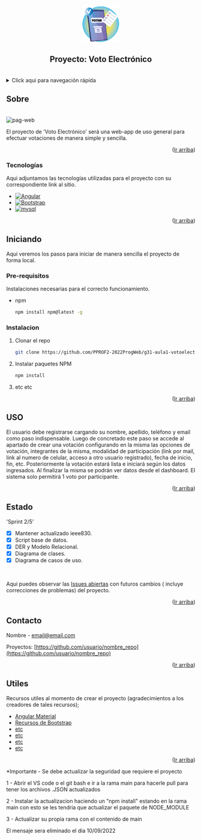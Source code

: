 <a name="inicio"></a>
<br />
<div align="center">
    <img src="VOTO_ELECTRONICO/img/logos/logotipo_Mesa de trabajo 1.png" alt="Logo" width="100" height="100">
  </a>

  <h2 align="center">Proyecto: Voto Electrónico</h2>
  
  <br />
  
</div>



<!-- Contenido -->
<details>
  <summary>Click aqui para navegación rápida</summary>
  <ol>
    <li>
      <a href="#sobre">Sobre el proyecto</a>
      <ul>
        <li><a href="#tecnologías">Tecnologias utilizadas en el proyecto</a></li>
      </ul>
    </li>
    <li>
      <a href="#iniciando">Iniciando el proyecto</a>
      <ul>
        <li><a href="#pre-requisitos">Pre-requisitos</a></li>
        <li><a href="#instalacion">Instalación</a></li>
      </ul>
    </li>
    <li><a href="#uso">Uso</a></li>
    <li><a href="#estado">Estado actual</a></li>
    <li><a href="#contacto">Contacto</a></li>
    <li><a href="#utiles">Material útil</a></li>
  </ol>
</details>



<!-- SOBRE -->
## Sobre
<br />
<img src="https://i.ibb.co/1nxPtTw/pag-web.png" alt="pag-web" border="0">
<br />

El proyecto de 'Voto Electrónico' será una web-app de uso general para efectuar votaciones de manera simple y sencilla.



<p align="right">(<a href="#inicio">Ir arriba</a>)</p>



### Tecnologías

Aqui adjuntamos las tecnologías utilizadas para el proyecto con su correspondiente link al sitio.

* [![Angular][Angular.io]][Angular-url]
* [![Bootstrap][Bootstrap.com]][Bootstrap-url]
* [![mysql][mysql.com]][mysql-url]

<p align="right">(<a href="#inicio">Ir arriba</a>)</p>



<!-- INICIANDO EL PROYECTO -->
## Iniciando

Aqui veremos los pasos para iniciar de manera sencilla el proyecto de forma local.

### Pre-requisitos

Instalaciones necesarias para el correcto funcionamiento.

* npm
  ```sh
  npm install npm@latest -g
  ```

### Instalacion


1. Clonar el repo
   ```sh
   git clone https://github.com/PPROF2-2022ProgWeb/g31-aula1-votoelectronico-g31.git
   ```
3. Instalar paquetes NPM
   ```sh
   npm install
   ```
4. etc etc

<p align="right">(<a href="#inicio">Ir arriba</a>)</p>



<!-- USOS -->
## USO

El usuario debe registrarse cargando su nombre, apellido, teléfono y email como paso indispensable. Luego de concretado este paso se accede al apartado de crear una votación configurando en la misma las opciones de votación, integrantes de la misma, modalidad de participación (link por mail, link al numero de celular, acceso a otro usuario registrado), fecha de inicio, fin, etc. Posteriormente la votación estará lista e iniciará según los datos ingresados. Al finalizar la misma se podrán ver datos desde el dashboard.
El sistema solo permitirá 1 voto por participante.


<p align="right">(<a href="#inicio">Ir arriba</a>)</p>



<!-- Estado actual del proyecto -->
## Estado

'Sprint 2/5'

- [x] Mantener actualizado ieee830.
- [x] Script base de datos.
- [x] DER y Modelo Relacional.
- [x] Diagrama de clases.
- [x] Diagrama de casos de uso.
 
 <br />
 
Aqui puedes observar las [Issues abiertas](https://github.com/PPROF2-2022ProgWeb/g31-aula1-votoelectronico-g31/issues) con futuros cambios ( incluye correcciones de problemas) del proyecto.

<p align="right">(<a href="#inicio">Ir arriba</a>)</p>



<!-- Contacto -->
## Contacto

Nombre - email@email.com

Proyectos: [https://github.com/usuario/nombre_repo](https://github.com/usuario/nombre_repo)

<p align="right">(<a href="#inicio">Ir arriba</a>)</p>



<!-- Links útiles -->
## Utiles

Recursos utiles al momento de crear el proyecto (agradecimientos a los creadores de tales recursos);

* [Angular Material](https://material.angular.io/)
* [Recursos de Bootstrap](https://startbootstrap.com/bootstrap-resources)
* [etc](etc)
* [etc](etc)
* [etc](etc)
* [etc](etc)


<p align="right">(<a href="#inicio">Ir arriba</a>)</p>



<!-- Imagenes -->

[Angular.io]: https://img.shields.io/badge/Angular-DD0031?style=for-the-badge&logo=angular&logoColor=white
[Angular-url]: https://angular.io/
[Bootstrap.com]: https://img.shields.io/badge/Bootstrap-563D7C?style=for-the-badge&logo=bootstrap&logoColor=white
[Bootstrap-url]: https://getbootstrap.com
[mysql.com]: https://img.shields.io/badge/MySQL-blue?style=for-the-badge&logo=MySQL&logoColor=FFF
[mysql-url]: https://www.mysql.com/



<!-- FIN -->



*Importante - Se debe actualizar la seguridad que requiere el proyecto

1 - Abrir el VS code o el git bash e ir a la rama main para hacerle pull para tener los archivos .JSON actualizados

2 - Instalar la actualizacion haciendo un "npm install" estando en la rama main con esto se les tendria que actualizar el paquete de NODE_MODULE

3 - Actualizar su propia rama con el contenido de main

El mensaje sera eliminado el dia 10/09/2022
